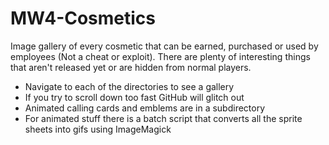 # MW4-Cosmetics
Image gallery of every cosmetic that can be earned, purchased or used by employees (Not a cheat or exploit). There are plenty of interesting things that aren't released yet or are hidden from normal players.
* Navigate to each of the directories to see a gallery
* If you try to scroll down too fast GitHub will glitch out
* Animated calling cards and emblems are in a subdirectory
* For animated stuff there is a batch script that converts all the sprite sheets into gifs using ImageMagick

